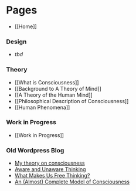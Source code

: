 # Pages
* [[Home]]

### Design
* _tbd_

### Theory
* [[What is Consciousness]]
* [[Background to A Theory of Mind]]
* [[A Theory of the Human Mind]]
* [[Philosophical Description of Consciousness]]
* [[Human Phenomena]]

### Work in Progress
* [[Work in Progress]]

### Old Wordpress Blog
* [My theory on consciousness](https://hometechnician.wordpress.com/2014/07/18/my-theory-on-consciousness/)
* [Aware and Unaware Thinking](https://hometechnician.wordpress.com/2014/07/21/aware-and-unaware-thinking/)
* [What Makes Us Free Thinking?](https://hometechnician.wordpress.com/2014/07/21/what-makes-us-free-thinking/)
* [An (Almost) Complete Model of Consciousness](https://hometechnician.wordpress.com/2016/02/02/an-almost-complete-model-of-consciousness/)